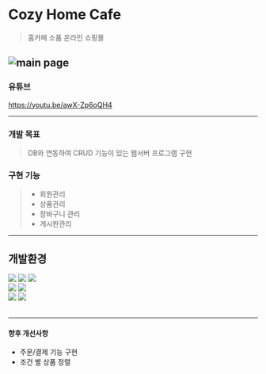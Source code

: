 # Cozy Home Cafe 

>홈카페 소품 온라인 쇼핑몰

![main page](https://user-images.githubusercontent.com/101793298/190581189-9fdf4cab-2317-4a14-adab-fcf0451c53b0.png)
---
### 유튜브
https://youtu.be/awX-Zp6oQH4

---
### 개발 목표

> DB와 연동하여 CRUD 기능이 있는 웹서버 프로그램 구현

### 구현 기능
 >- 회원관리
 >- 상품관리
 >- 장바구니 관리
 >- 게시판관리
 
---
## 개발환경

<div>
<img src="https://img.shields.io/badge/java-007396?style=for-the-badge&logo=java&logoColor=white">
<img src="https://img.shields.io/badge/HTML-E34F26?style=for-the-badge&logo=HTML5&logoColor=white"/>
<img src="https://img.shields.io/badge/CSS3-1572B6?style=for-the-badge&logo=CSS3&logoColor=white"><br>
<img src="https://img.shields.io/badge/JavaScript-F7DF1E?style=for-the-badge&logo=JavaScript&logoColor=white">
<img src="https://img.shields.io/badge/jQuery-0769AD?style=for-the-badge&logo=jQuery&logoColor=white"><br>
<img src="https://img.shields.io/badge/Bootstrap-7952B3?style=for-the-badge&logo=Bootstrap&logoColor=white">
<img src="https://img.shields.io/badge/oracle-F80000?style=for-the-badge&logo=oracle&logoColor=white">
</div>
<br>

---

#### 향후 개선사항
- 주문/결제 기능 구현
- 조건 별 상품 정렬
